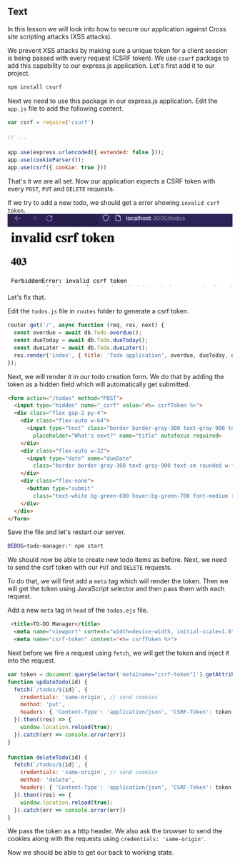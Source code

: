 ## Text

In this lesson we will look into how to secure our application against Cross site scripting attacks (XSS attacks).

We prevent XSS attacks by making sure a unique token for a client session is being passed with every request (CSRF token). We use `csurf` package to add this capability to our express.js application. Let's first add it to our project.

```sh
npm install csurf
```
Next we need to use this package in our express.js application. Edit the `app.js` file to add the following content.

```js
var csrf = require('csurf')

// ...

app.use(express.urlencoded({ extended: false }));
app.use(cookieParser());
app.use(csrf({ cookie: true }))
```
That's it we are all set. Now our application expects a CSRF token with every `POST`, `PUT` and `DELETE` requests.

If we try to add a new todo, we should get a error showing `invalid csrf token`.
![invalid csrf token](./invalid-csrf.png)

Let's fix that.

Edit the `todos.js` file in `routes` folder to generate a csrf token.

```js
router.get('/', async function (req, res, next) {
  const overdue = await db.Todo.overdue();
  const dueToday = await db.Todo.dueToday();
  const dueLater = await db.Todo.dueLater();
  res.render('index', { title: 'Todo application', overdue, dueToday, dueLater, csrfToken: req.csrfToken() });
});
```
Next, we will render it in our todo creation form. We do that by adding the token as a hidden field which will automatically get submitted.

```html
<form action="/todos" method="POST">
  <input type="hidden" name="_csrf" value="<%= csrfToken %>">
  <div class="flex gap-2 py-4">
    <div class="flex-auto w-64">
      <input type="text" class="border border-gray-300 text-gray-900 text-sm rounded w-full p-2"
        placeholder="What's next?" name="title" autofocus required>
    </div>
    <div class="flex-auto w-32">
      <input type="date" name="dueDate"
        class="border border-gray-300 text-gray-900 text-sm rounded w-full p-2 leading-4	">
    </div>
    <div class="flex-none">
      <button type="submit"
        class="text-white bg-green-600 hover:bg-green-700 font-medium rounded text-sm px-5 py-2 mr-2 mb-2">Add</button>
    </div>
  </div>
</form>
```
Save the file and let's restart our server.

```sh
DEBUG=todo-manager:* npm start
```

We should now be able to create new todo items as before. Next, we need to send the csrf token with our `PUT` and `DELETE` requests.

To do that, we will first add a `meta` tag which will render the token. Then we will get the token using JavaScript selector and then pass them with each request.

Add a new `meta` tag in `head` of the `todos.ejs` file.

```html
 <title>TO-DO Manager</title>
  <meta name="viewport" content="width=device-width, initial-scale=1.0">
  <meta name="csrf-token" content="<%= csrfToken %>">
```
Next before we fire a request using `fetch`, we will get the token and inject it into the request.

```js
var token = document.querySelector('meta[name="csrf-token"]').getAttribute('content');
function updateTodo(id) {
  fetch(`/todos/${id}`, {
    credentials: 'same-origin', // send cookies
    method: 'put',
    headers: { 'Content-Type': 'application/json', 'CSRF-Token': token  },
  }).then((res) => {
    window.location.reload(true);
  }).catch(err => console.error(err))
}

function deleteTodo(id) {
  fetch(`/todos/${id}`, {
    credentials: 'same-origin', // send cookies
    method: 'delete',
    headers: { 'Content-Type': 'application/json', 'CSRF-Token': token  },
  }).then((res) => {
    window.location.reload(true);
  }).catch(err => console.error(err))
}
```
We pass the token as a http header. We also ask the browser to send the cookies along with the requests using `credentials: 'same-origin'`.

Now we should be able to get our back to working state.
